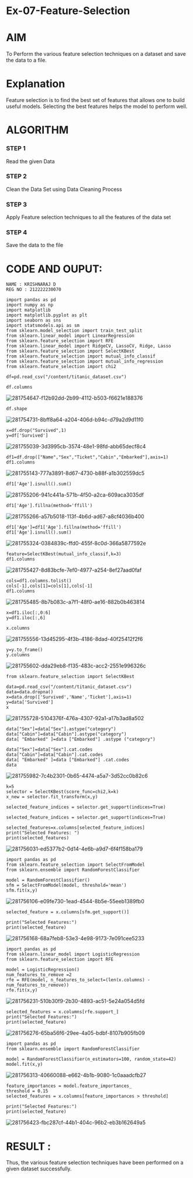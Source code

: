 # Ex-07-Feature-Selection
# AIM
To Perform the various feature selection techniques on a dataset and save the data to a file. 

# Explanation
Feature selection is to find the best set of features that allows one to build useful models.
Selecting the best features helps the model to perform well. 

# ALGORITHM
### STEP 1
Read the given Data
### STEP 2
Clean the Data Set using Data Cleaning Process
### STEP 3
Apply Feature selection techniques to all the features of the data set
### STEP 4
Save the data to the file

# CODE AND OUPUT:
```
NAME : KRISHNARAJ D
REG NO : 212222230070
```


```
import pandas as pd
import numpy as np
import matplotlib
import matplotlib.pyplot as plt
import seaborn as sns
import statsmodels.api as sm
from sklearn.model_selection import train_test_split
from sklearn.linear_model import LinearRegression
from sklearn.feature_selection import RFE
from sklearn.linear_model import RidgeCV, LassoCV, Ridge, Lasso
from sklearn.feature_selection import SelectKBest
from sklearn.feature_selection import mutual_info_classif
from sklearn.feature_selection import mutual_info_regression
from sklearn.feature_selection import chi2

df=pd.read_csv("/content/titanic_dataset.csv")

df.columns
```
![281754647-f12b92dd-2b99-4112-b503-f6621e188376](https://github.com/KRISHNARAJ-D/ODD2023-Datascience-Ex-07/assets/119559695/83c80f20-b327-45c3-8306-6008000af1f2)

```
df.shape
```
![281754731-8bff8a64-a204-406d-b94c-d79a2d9d11f0](https://github.com/KRISHNARAJ-D/ODD2023-Datascience-Ex-07/assets/119559695/253266b0-1735-4397-b988-e1668a3e10ac)

```
x=df.drop("Survived",1)
y=df['Survived']
```
![281755039-3d3995cb-3574-48e1-98fd-abb65decf8c4](https://github.com/KRISHNARAJ-D/ODD2023-Datascience-Ex-07/assets/119559695/67ab8d98-8b17-49fb-9fe1-5c153f6d0cda)


```
df1=df.drop(["Name","Sex","Ticket","Cabin","Embarked"],axis=1)
df1.columns
```
![281755143-777a3891-8d67-4730-b88f-a1b302559dc5](https://github.com/KRISHNARAJ-D/ODD2023-Datascience-Ex-07/assets/119559695/99b82b0f-0c4d-4f13-8904-85f6a86cc063)

```
df1['Age'].isnull().sum()
```
![281755206-941c441a-571b-4f50-a2ca-609aca3035df](https://github.com/KRISHNARAJ-D/ODD2023-Datascience-Ex-07/assets/119559695/554d0db6-b432-4193-b8f1-e7528e7003fc)

```
df1['Age'].fillna(method='ffill')
```
![281755266-a57b5018-113f-4b6d-ad67-a8cf4036b400](https://github.com/KRISHNARAJ-D/ODD2023-Datascience-Ex-07/assets/119559695/7be18f50-0550-4088-9f48-342c9e263090)

```
df1['Age']=df1['Age'].fillna(method='ffill')
df1['Age'].isnull().sum()
```
![281755324-0384839c-ffd0-455f-8c0d-366a5877592e](https://github.com/KRISHNARAJ-D/ODD2023-Datascience-Ex-07/assets/119559695/5e7559d9-0784-432f-b04f-f43f40d6d962)


```
feature=SelectKBest(mutual_info_classif,k=3)
df1.columns
```
![281755427-8d83bcfe-7ef0-4977-a254-8ef27aad0faf](https://github.com/KRISHNARAJ-D/ODD2023-Datascience-Ex-07/assets/119559695/c598b166-e3f9-4980-a67a-4b192c9d48f9)


```
cols=df1.columns.tolist()
cols[-1],cols[1]=cols[1],cols[-1]
df1.columns
```
![281755485-8b7b083c-a7f1-48f0-ae16-882b0b463814](https://github.com/KRISHNARAJ-D/ODD2023-Datascience-Ex-07/assets/119559695/143cd9b3-78cc-4e0c-bad8-08da69ee1341)


```
x=df1.iloc[:,0:6]
y=df1.iloc[:,6]

x.columns
```
![281755556-13d45295-4f3b-4186-8dad-40f25412f2f6](https://github.com/KRISHNARAJ-D/ODD2023-Datascience-Ex-07/assets/119559695/bc0ff672-9aa0-4dff-92e7-f239c8b78c26)


```
y=y.to_frame()
y.columns
```
![281755602-dda29eb8-f135-483c-acc2-2551e996326c](https://github.com/KRISHNARAJ-D/ODD2023-Datascience-Ex-07/assets/119559695/fb218b35-7e52-45ae-a104-fb697a862aee)


```
from sklearn.feature_selection import SelectKBest

data=pd.read_csv("/content/titanic_dataset.csv")
data=data.dropna()
x=data.drop(['Survived','Name','Ticket'],axis=1)
y=data['Survived']
x
```
![281755728-5104376f-476a-4307-92a1-a17b3ad8a502](https://github.com/KRISHNARAJ-D/ODD2023-Datascience-Ex-07/assets/119559695/a3b692d5-fc06-42da-b046-41b4598866cc)

```
data["Sex"]=data["Sex"].astype("category")
data["Cabin"]=data["Cabin"].astype("category")
data[ "Embarked" ]=data ["Embarked"] .astype ("category")

data["Sex"]=data["Sex"].cat.codes
data["Cabin"]=data["Cabin"].cat.codes
data[ "Embarked" ]=data ["Embarked"] .cat.codes
data
```
![281755982-7c4b2301-0b65-4474-a5a7-3d52cc0b82c6](https://github.com/KRISHNARAJ-D/ODD2023-Datascience-Ex-07/assets/119559695/ee2a4dab-4fbe-4985-8646-9ea8975b1dab)


```
k=5
selector = SelectKBest(score_func=chi2,k=k)
x_new = selector.fit_transform(x,y)

selected_feature_indices = selector.get_support(indices=True)

selected_feature_indices = selector.get_support(indices=True)

selected_features=x.columns[selected_feature_indices]
print("Selected Features: ")
print(selected_features)
```

![281756031-ed5377b2-0d14-4e6b-a9d7-6f4f158ba179](https://github.com/KRISHNARAJ-D/ODD2023-Datascience-Ex-07/assets/119559695/601172b0-ae20-4ab3-b8a5-d38786c660cf)

```
import pandas as pd
from sklearn.feature_selection import SelectFromModel
from sklearn.ensemble import RandomForestClassifier

model = RandomForestClassifier()
sfm = SelectFromModel(model, threshold='mean')
sfm.fit(x,y)
```
![281756106-e09fe730-1ead-4544-8b5e-55eeb1389fb0](https://github.com/KRISHNARAJ-D/ODD2023-Datascience-Ex-07/assets/119559695/ee094931-92a7-4448-b2b5-1a92100f1e6c)


```
selected_feature = x.columns[sfm.get_support()]

print("Selected Features:")
print(selected_feature)
```
![281756168-68a7feb8-53e3-4e98-9173-7e091cee5233](https://github.com/KRISHNARAJ-D/ODD2023-Datascience-Ex-07/assets/119559695/751c0bde-da68-43f6-af25-13c23937c9f1)

```
import pandas as pd
from sklearn.linear_model import LogisticRegression
from sklearn.feature_selection import RFE

model = LogisticRegression()
num_features_to_remove =2
rfe = RFE(model, n_features_to_select=(len(x.columns) - num_features_to_remove))
rfe.fit(x,y)
```
![281756231-510b30f9-2b30-4893-ac51-5e24a054d5fd](https://github.com/KRISHNARAJ-D/ODD2023-Datascience-Ex-07/assets/119559695/b30f43bb-2c50-47f6-816c-ebb19dfcfde0)

```
selected_features = x.columns[rfe.support_]
print("Selected Features:")
print(selected_feature)
```
![281756276-65ba56f6-29ee-4a05-bdbf-8107b905fb09](https://github.com/KRISHNARAJ-D/ODD2023-Datascience-Ex-07/assets/119559695/4437b84d-243a-4bc6-a39e-3ddc039c58bf)

```
import pandas as pd
from sklearn.ensemble import RandomForestClassifier

model = RandomForestClassifier(n_estimators=100, random_state=42)
model.fit(x,y)
```

![281756313-40660088-e662-4b1b-9080-1c0aaadcfb27](https://github.com/KRISHNARAJ-D/ODD2023-Datascience-Ex-07/assets/119559695/e4997a83-345a-45bb-857d-501a8818eb48)

```
feature_importances = model.feature_importances_
threshold = 0.15
selected_features = x.columns[feature_importances > threshold]

print("Selected Features:")
print(selected_feature)
```
![281756423-fbc287cf-44b1-404c-96b2-eb3b162649a5](https://github.com/KRISHNARAJ-D/ODD2023-Datascience-Ex-07/assets/119559695/23b5ce98-c61d-4790-adc9-90aa41b729ae)



# RESULT :
Thus, the various feature selection techniques have been performed on a given dataset successfully.
